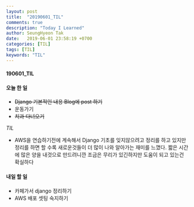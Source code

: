 ```yaml
---
layout: post
title:  "20190601_TIL"
comments: true
description: "Today I Learned"
author: SeungHyeon Tak
date:   2019-06-01 23:58:19 +0700
categories: [TIL]
tags: [TIL]
keywords: "TIL"
---
```

#### 190601_TIL

#### 오늘 한 일
* ~~Django 기본적인 내용 Blog에 post 하기~~
* 운동가기
* ~~치과 다녀오기~~

_TIL_
* AWS을 연습하기전에 계속해서 Django 기초를 잊지않으려고 정리를 하고 있지만 정리를 하면 할 수록 새로운것들이 더 많이 나와 알아가는 재미를 느꼈다. 짧은 시간에 많은 양을 내것으로 만드려니깐 조금은 무리가 있긴하지만 도움이 되고 있는건 확실하다

#### 내일 할 일
* 카페가서 django 정리하기
* AWS 배포 셋팅 숙지하기
